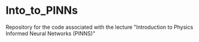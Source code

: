 # Into_to_PINNs
Repository for the code associated with the lecture "Introduction to Physics Informed Neural Networks (PINNS)"
